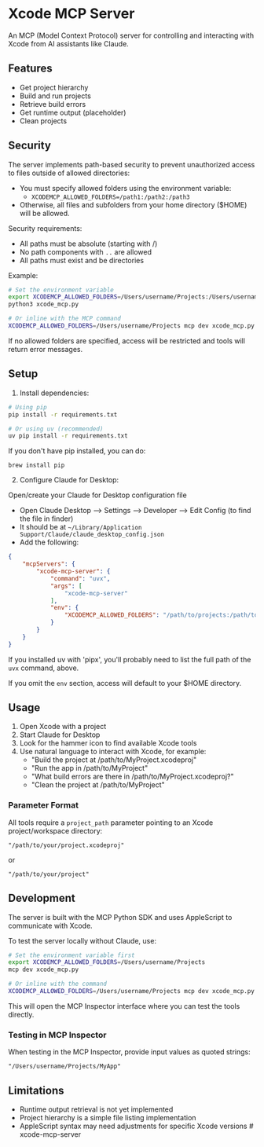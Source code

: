 # Xcode MCP Server

An MCP (Model Context Protocol) server for controlling and interacting with Xcode from AI assistants like Claude.

## Features

- Get project hierarchy
- Build and run projects
- Retrieve build errors
- Get runtime output (placeholder)
- Clean projects

## Security

The server implements path-based security to prevent unauthorized access to files outside of allowed directories:

- You must specify allowed folders using the environment variable:
  - `XCODEMCP_ALLOWED_FOLDERS=/path1:/path2:/path3`
- Otherwise, all files and subfolders from your home directory ($HOME) will be allowed.

Security requirements:
- All paths must be absolute (starting with /)
- No path components with `..` are allowed
- All paths must exist and be directories

Example:
```bash
# Set the environment variable
export XCODEMCP_ALLOWED_FOLDERS=/Users/username/Projects:/Users/username/checkouts
python3 xcode_mcp.py

# Or inline with the MCP command
XCODEMCP_ALLOWED_FOLDERS=/Users/username/Projects mcp dev xcode_mcp.py
```

If no allowed folders are specified, access will be restricted and tools will return error messages.

## Setup

1. Install dependencies:

```bash
# Using pip
pip install -r requirements.txt

# Or using uv (recommended)
uv pip install -r requirements.txt
```

If you don't have pip installed, you can do:
```
brew install pip
```

2. Configure Claude for Desktop:

Open/create your Claude for Desktop configuration file
- Open Claude Desktop --> Settings --> Developer --> Edit Config (to find the file in finder)
- It should be at `~/Library/Application Support/Claude/claude_desktop_config.json`
- Add the following:

```json
{
    "mcpServers": {
        "xcode-mcp-server": {
            "command": "uvx",
            "args": [
                "xcode-mcp-server"
            ],
            "env": {
                "XCODEMCP_ALLOWED_FOLDERS": "/path/to/projects:/path/to/other/projects"
            }
        }
    }
}
```

If you installed uv with 'pipx', you'll probably need to list the full path of the `uvx` command, above.

If you omit the `env` section, access will default to your $HOME directory.

## Usage

1. Open Xcode with a project
2. Start Claude for Desktop
3. Look for the hammer icon to find available Xcode tools
4. Use natural language to interact with Xcode, for example:
   - "Build the project at /path/to/MyProject.xcodeproj"
   - "Run the app in /path/to/MyProject"
   - "What build errors are there in /path/to/MyProject.xcodeproj?"
   - "Clean the project at /path/to/MyProject"

### Parameter Format

All tools require a `project_path` parameter pointing to an Xcode project/workspace directory:

```
"/path/to/your/project.xcodeproj"
```

or

```
"/path/to/your/project"
```

## Development

The server is built with the MCP Python SDK and uses AppleScript to communicate with Xcode.

To test the server locally without Claude, use:

```bash
# Set the environment variable first
export XCODEMCP_ALLOWED_FOLDERS=/Users/username/Projects
mcp dev xcode_mcp.py

# Or inline with the command
XCODEMCP_ALLOWED_FOLDERS=/Users/username/Projects mcp dev xcode_mcp.py
```

This will open the MCP Inspector interface where you can test the tools directly.

### Testing in MCP Inspector

When testing in the MCP Inspector, provide input values as quoted strings:

```
"/Users/username/Projects/MyApp"
```

## Limitations

- Runtime output retrieval is not yet implemented
- Project hierarchy is a simple file listing implementation
- AppleScript syntax may need adjustments for specific Xcode versions # xcode-mcp-server
